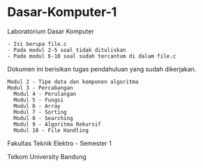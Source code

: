 # Dasar-Komputer-1
Laboratorium Dasar Komputer

	- Isi berupa file.c
	- Pada modul 2-5 soal tidak dituliskan
	- Pada modul 6-10 soal sudah tercantum di dalam file.c

Dokumen ini berisikan tugas pendahuluan yang sudah dikerjakan.

    Modul 2 - Tipe data dan komponen algoritma
    Modul 3 - Percabangan
	  Modul 4 - Perulangan
	  Modul 5 - Fungsi
	  Modul 6 - Array
	  Modul 7 - Sorting
	  Modul 8 - Searching
	  Modul 9 - Algoritma Rekursif
	  Modul 10 - File Handling

Fakultas Teknik Elektro - Semester 1 

Telkom University Bandung
